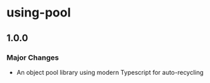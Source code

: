 # using-pool

## 1.0.0

### Major Changes

- An object pool library using modern Typescript for auto-recycling
